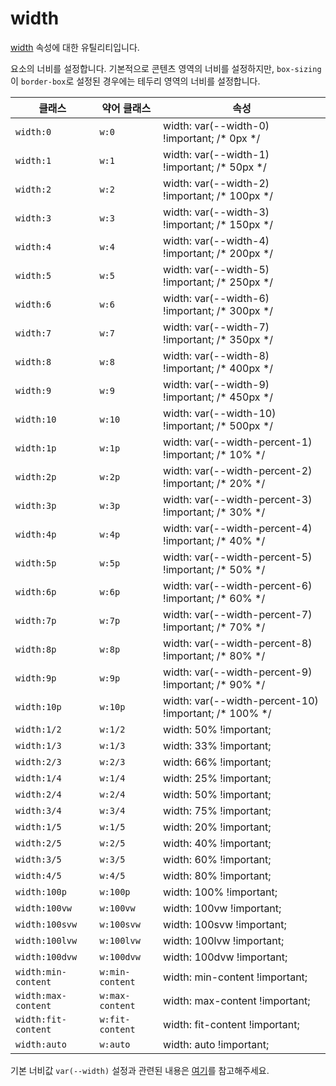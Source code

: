 # width

[width](https://developer.mozilla.org/en-US/docs/Web/CSS/width) 속성에 대한 유틸리티입니다.

요소의 너비를 설정합니다. 기본적으로 콘텐츠 영역의 너비를 설정하지만, <code>box-sizing</code>이 <code>border-box</code>로 설정된 경우에는 테두리 영역의 너비를 설정합니다.

<table>
  <thead>
    <tr>
      <th scope="col">클래스</th>
      <th scope="col">약어 클래스</th>
      <th scope="col">속성</th>
    </tr>
  </thead>
  <tbody>
    <tr>
      <td><code>width:0</code></td>
      <td><code>w:0</code></td>
      <td><span class="code">width: var(--width-0) !important;</span> <span class="c:weak">/* 0px */</span></td>
    </tr>
    <tr>
      <td><code>width:1</code></td>
      <td><code>w:1</code></td>
      <td><span class="code">width: var(--width-1) !important;</span> <span class="c:weak">/* 50px */</span></td>
    </tr>
    <tr>
      <td><code>width:2</code></td>
      <td><code>w:2</code></td>
      <td><span class="code">width: var(--width-2) !important;</span> <span class="c:weak">/* 100px */</span></td>
    </tr>
    <tr>
      <td><code>width:3</code></td>
      <td><code>w:3</code></td>
      <td><span class="code">width: var(--width-3) !important;</span> <span class="c:weak">/* 150px */</span></td>
    </tr>
    <tr>
      <td><code>width:4</code></td>
      <td><code>w:4</code></td>
      <td><span class="code">width: var(--width-4) !important;</span> <span class="c:weak">/* 200px */</span></td>
    </tr>
    <tr>
      <td><code>width:5</code></td>
      <td><code>w:5</code></td>
      <td><span class="code">width: var(--width-5) !important;</span> <span class="c:weak">/* 250px */</span></td>
    </tr>
    <tr>
      <td><code>width:6</code></td>
      <td><code>w:6</code></td>
      <td><span class="code">width: var(--width-6) !important;</span> <span class="c:weak">/* 300px */</span></td>
    </tr>
    <tr>
      <td><code>width:7</code></td>
      <td><code>w:7</code></td>
      <td><span class="code">width: var(--width-7) !important;</span> <span class="c:weak">/* 350px */</span></td>
    </tr>
    <tr>
      <td><code>width:8</code></td>
      <td><code>w:8</code></td>
      <td><span class="code">width: var(--width-8) !important;</span> <span class="c:weak">/* 400px */</span></td>
    </tr>
    <tr>
      <td><code>width:9</code></td>
      <td><code>w:9</code></td>
      <td><span class="code">width: var(--width-9) !important;</span> <span class="c:weak">/* 450px */</span></td>
    </tr>
    <tr>
      <td><code>width:10</code></td>
      <td><code>w:10</code></td>
      <td><span class="code">width: var(--width-10) !important;</span> <span class="c:weak">/* 500px */</span></td>
    </tr>
    <tr>
      <td><code>width:1p</code></td>
      <td><code>w:1p</code></td>
      <td><span class="code">width: var(--width-percent-1) !important;</span> <span class="c:weak">/* 10% */</span></td>
    </tr>
    <tr>
      <td><code>width:2p</code></td>
      <td><code>w:2p</code></td>
      <td><span class="code">width: var(--width-percent-2) !important;</span> <span class="c:weak">/* 20% */</span></td>
    </tr>
    <tr>
      <td><code>width:3p</code></td>
      <td><code>w:3p</code></td>
      <td><span class="code">width: var(--width-percent-3) !important;</span> <span class="c:weak">/* 30% */</span></td>
    </tr>
    <tr>
      <td><code>width:4p</code></td>
      <td><code>w:4p</code></td>
      <td><span class="code">width: var(--width-percent-4) !important;</span> <span class="c:weak">/* 40% */</span></td>
    </tr>
    <tr>
      <td><code>width:5p</code></td>
      <td><code>w:5p</code></td>
      <td><span class="code">width: var(--width-percent-5) !important;</span> <span class="c:weak">/* 50% */</span></td>
    </tr>
    <tr>
      <td><code>width:6p</code></td>
      <td><code>w:6p</code></td>
      <td><span class="code">width: var(--width-percent-6) !important;</span> <span class="c:weak">/* 60% */</span></td>
    </tr>
    <tr>
      <td><code>width:7p</code></td>
      <td><code>w:7p</code></td>
      <td><span class="code">width: var(--width-percent-7) !important;</span> <span class="c:weak">/* 70% */</span></td>
    </tr>
    <tr>
      <td><code>width:8p</code></td>
      <td><code>w:8p</code></td>
      <td><span class="code">width: var(--width-percent-8) !important;</span> <span class="c:weak">/* 80% */</span></td>
    </tr>
    <tr>
      <td><code>width:9p</code></td>
      <td><code>w:9p</code></td>
      <td><span class="code">width: var(--width-percent-9) !important;</span> <span class="c:weak">/* 90% */</span></td>
    </tr>
    <tr>
      <td><code>width:10p</code></td>
      <td><code>w:10p</code></td>
      <td><span class="code">width: var(--width-percent-10) !important;</span> <span class="c:weak">/* 100% */</span></td>
    </tr>
    <tr>
      <td><code>width:1/2</code></td>
      <td><code>w:1/2</code></td>
      <td><span class="code">width: 50% !important;</span></td>
    </tr>
    <tr>
      <td><code>width:1/3</code></td>
      <td><code>w:1/3</code></td>
      <td><span class="code">width: 33% !important;</span></td>
    </tr>
    <tr>
      <td><code>width:2/3</code></td>
      <td><code>w:2/3</code></td>
      <td><span class="code">width: 66% !important;</span></td>
    </tr>
    <tr>
      <td><code>width:1/4</code></td>
      <td><code>w:1/4</code></td>
      <td><span class="code">width: 25% !important;</span></td>
    </tr>
    <tr>
      <td><code>width:2/4</code></td>
      <td><code>w:2/4</code></td>
      <td><span class="code">width: 50% !important;</span></td>
    </tr>
    <tr>
      <td><code>width:3/4</code></td>
      <td><code>w:3/4</code></td>
      <td><span class="code">width: 75% !important;</span></td>
    </tr>
    <tr>
      <td><code>width:1/5</code></td>
      <td><code>w:1/5</code></td>
      <td><span class="code">width: 20% !important;</span></td>
    </tr>
    <tr>
      <td><code>width:2/5</code></td>
      <td><code>w:2/5</code></td>
      <td><span class="code">width: 40% !important;</span></td>
    </tr>
    <tr>
      <td><code>width:3/5</code></td>
      <td><code>w:3/5</code></td>
      <td><span class="code">width: 60% !important;</span></td>
    </tr>
    <tr>
      <td><code>width:4/5</code></td>
      <td><code>w:4/5</code></td>
      <td><span class="code">width: 80% !important;</span></td>
    </tr>
    <tr>
      <td><code>width:100p</code></td>
      <td><code>w:100p</code></td>
      <td><span class="code">width: 100% !important;</span></td>
    </tr>
    <tr>
      <td><code>width:100vw</code></td>
      <td><code>w:100vw</code></td>
      <td><span class="code">width: 100vw !important;</span></td>
    </tr>
    <tr>
      <td><code>width:100svw</code></td>
      <td><code>w:100svw</code></td>
      <td><span class="code">width: 100svw !important;</span></td>
    </tr>
    <tr>
      <td><code>width:100lvw</code></td>
      <td><code>w:100lvw</code></td>
      <td><span class="code">width: 100lvw !important;</span></td>
    </tr>
    <tr>
      <td><code>width:100dvw</code></td>
      <td><code>w:100dvw</code></td>
      <td><span class="code">width: 100dvw !important;</span></td>
    </tr>
    <tr>
      <td><code>width:min-content</code></td>
      <td><code>w:min-content</code></td>
      <td><span class="code">width: min-content !important;</span></td>
    </tr>
    <tr>
      <td><code>width:max-content</code></td>
      <td><code>w:max-content</code></td>
      <td><span class="code">width: max-content !important;</span></td>
    </tr>
    <tr>
      <td><code>width:fit-content</code></td>
      <td><code>w:fit-content</code></td>
      <td><span class="code">width: fit-content !important;</span></td>
    </tr>
    <tr>
      <td><code>width:auto</code></td>
      <td><code>w:auto</code></td>
      <td><span class="code">width: auto !important;</span></td>
    </tr>
  </tbody>
</table>

기본 너비값 `var(--width)` 설정과 관련된 내용은 [여기](/guide/css-variable-list.html#width)를 참고해주세요.

